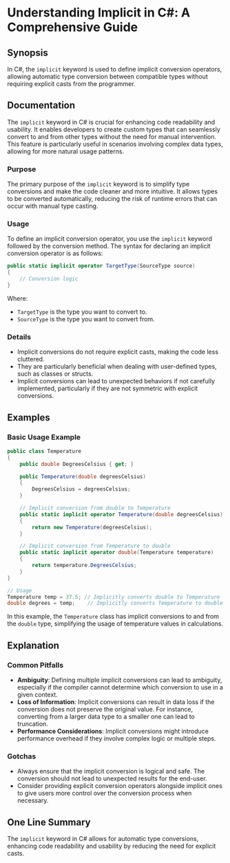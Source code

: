 <!--
Meta Description: # Understanding Implicit in C#: A Comprehensive Guide ## Synopsis In C#, the `implicit` keyword is used to define implicit conversion operators, allow...
Meta Keywords: implicit, conversion, temperature, double, conversions
-->

# Understanding Implicit in C#: A Comprehensive Guide

## Synopsis
In C#, the `implicit` keyword is used to define implicit conversion operators, allowing automatic type conversion between compatible types without requiring explicit casts from the programmer.

## Documentation
The `implicit` keyword in C# is crucial for enhancing code readability and usability. It enables developers to create custom types that can seamlessly convert to and from other types without the need for manual intervention. This feature is particularly useful in scenarios involving complex data types, allowing for more natural usage patterns.

### Purpose
The primary purpose of the `implicit` keyword is to simplify type conversions and make the code cleaner and more intuitive. It allows types to be converted automatically, reducing the risk of runtime errors that can occur with manual type casting.

### Usage
To define an implicit conversion operator, you use the `implicit` keyword followed by the conversion method. The syntax for declaring an implicit conversion operator is as follows:

```csharp
public static implicit operator TargetType(SourceType source)
{
    // Conversion logic
}
```

Where:
- `TargetType` is the type you want to convert to.
- `SourceType` is the type you want to convert from.

### Details
- Implicit conversions do not require explicit casts, making the code less cluttered.
- They are particularly beneficial when dealing with user-defined types, such as classes or structs.
- Implicit conversions can lead to unexpected behaviors if not carefully implemented, particularly if they are not symmetric with explicit conversions.

## Examples
### Basic Usage Example

```csharp
public class Temperature
{
    public double DegreesCelsius { get; }

    public Temperature(double degreesCelsius)
    {
        DegreesCelsius = degreesCelsius;
    }

    // Implicit conversion from double to Temperature
    public static implicit operator Temperature(double degreesCelsius)
    {
        return new Temperature(degreesCelsius);
    }

    // Implicit conversion from Temperature to double
    public static implicit operator double(Temperature temperature)
    {
        return temperature.DegreesCelsius;
    }
}

// Usage
Temperature temp = 37.5; // Implicitly converts double to Temperature
double degrees = temp;    // Implicitly converts Temperature to double
```

In this example, the `Temperature` class has implicit conversions to and from the `double` type, simplifying the usage of temperature values in calculations.

## Explanation
### Common Pitfalls
- **Ambiguity**: Defining multiple implicit conversions can lead to ambiguity, especially if the compiler cannot determine which conversion to use in a given context.
- **Loss of Information**: Implicit conversions can result in data loss if the conversion does not preserve the original value. For instance, converting from a larger data type to a smaller one can lead to truncation.
- **Performance Considerations**: Implicit conversions might introduce performance overhead if they involve complex logic or multiple steps.

### Gotchas
- Always ensure that the implicit conversion is logical and safe. The conversion should not lead to unexpected results for the end-user.
- Consider providing explicit conversion operators alongside implicit ones to give users more control over the conversion process when necessary.

## One Line Summary
The `implicit` keyword in C# allows for automatic type conversions, enhancing code readability and usability by reducing the need for explicit casts.